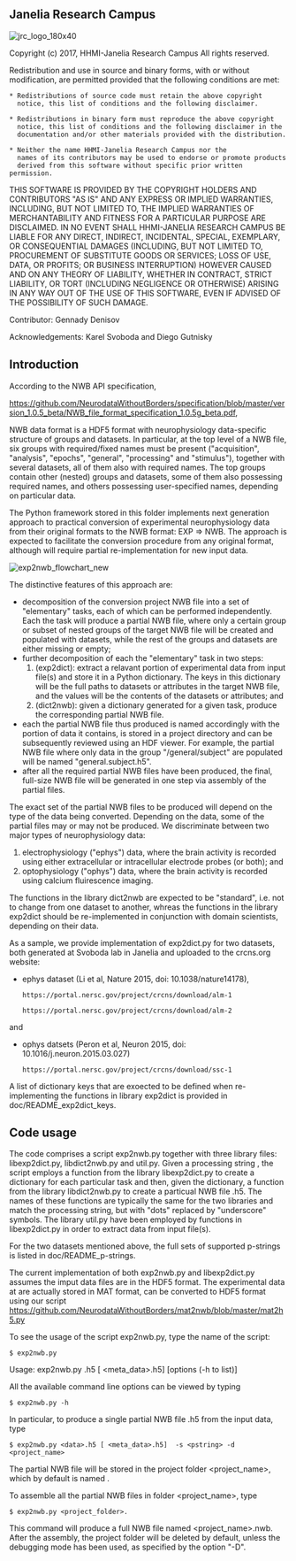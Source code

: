 Janelia Research Campus
-----------------------

![jrc_logo_180x40](https://cloud.githubusercontent.com/assets/1093770/24422906/2ba9caae-13c9-11e7-9177-c54f5c2c1f62.png)

Copyright (c) 2017, HHMI-Janelia Research Campus
All rights reserved.

Redistribution and use in source and binary forms, with or without
modification, are permitted provided that the following conditions are met:

    * Redistributions of source code must retain the above copyright
      notice, this list of conditions and the following disclaimer.
      
    * Redistributions in binary form must reproduce the above copyright
      notice, this list of conditions and the following disclaimer in the
      documentation and/or other materials provided with the distribution.
      
    * Neither the name HHMI-Janelia Research Campus nor the
      names of its contributors may be used to endorse or promote products
      derived from this software without specific prior written permission.

THIS SOFTWARE IS PROVIDED BY THE COPYRIGHT HOLDERS AND CONTRIBUTORS "AS IS" AND
ANY EXPRESS OR IMPLIED WARRANTIES, INCLUDING, BUT NOT LIMITED TO, THE IMPLIED
WARRANTIES OF MERCHANTABILITY AND FITNESS FOR A PARTICULAR PURPOSE ARE
DISCLAIMED. IN NO EVENT SHALL HHMI-JANELIA RESEARCH CAMPUS BE LIABLE FOR ANY
DIRECT, INDIRECT, INCIDENTAL, SPECIAL, EXEMPLARY, OR CONSEQUENTIAL DAMAGES
(INCLUDING, BUT NOT LIMITED TO, PROCUREMENT OF SUBSTITUTE GOODS OR SERVICES;
LOSS OF USE, DATA, OR PROFITS; OR BUSINESS INTERRUPTION) HOWEVER CAUSED AND
ON ANY THEORY OF LIABILITY, WHETHER IN CONTRACT, STRICT LIABILITY, OR TORT
(INCLUDING NEGLIGENCE OR OTHERWISE) ARISING IN ANY WAY OUT OF THE USE OF THIS
SOFTWARE, EVEN IF ADVISED OF THE POSSIBILITY OF SUCH DAMAGE.

Contributor: Gennady Denisov

Acknowledgements: Karel Svoboda and Diego Gutnisky 


Introduction
------------
According to the NWB API specification,

https://github.com/NeurodataWithoutBorders/specification/blob/master/version_1.0.5_beta/NWB_file_format_specification_1.0.5g_beta.pdf,

NWB data format is a HDF5 format with neurophysiology data-specific structure of
groups and datasets. In particular, at the top level of a NWB file, six groups 
with required/fixed names must be present ("acquisition", "analysis", "epochs", 
"general", "processing" and "stimulus"), together with several datasets, all of 
them also with required names. The top groups contain other (nested) groups and 
datasets, some of them also possessing required names, and others possessing 
user-specified names, depending on particular data.

The Python framework stored in this folder implements next generation 
approach to practical conversion of experimental neurophysiology data from their 
original formats to the NWB format: EXP => NWB. The approach is expected to 
facilitate the conversion procedure from any original format, although will 
require partial re-implementation for new input data.

![exp2nwb_flowchart_new](https://cloud.githubusercontent.com/assets/1093770/24525299/c3dc6738-1567-11e7-82c9-7bd2f4f761b1.png)

The distinctive features of this approach are:
- decomposition of the conversion project NWB file into a set of "elementary" 
  tasks, each of which can be performed independently. Each the task will produce 
  a partial NWB file, where only a certain group or subset of nested groups of 
  the target NWB file will be created and populated with datasets, while the rest 
  of the groups and datasets are either missing or empty;
- further decomposition of each the "elementary" task in two steps:
  1) (exp2dict): extract a relavant portion of experimental data from input file(s)
                 and store it in a Python dictionary. The keys in this dictionary 
                 will be the full paths to datasets or attributes in the target 
                 NWB file, and the values will be the contents of the datasets or 
                 attributes; and
  2) (dict2nwb): given a dictionary generated for a given task, produce the 
                 corresponding partial NWB file.
- each the partial NWB file thus produced is named accordingly with the 
  portion of data it contains, is stored in a project directory and  can 
  be subsequently reviewed using an HDF viewer. For example, the partial 
  NWB file where only data in the group "/general/subject" are populated 
  will be named "general.subject.h5". 
- after all the required partial NWB files have been produced, the final,
  full-size NWB file will be generated in one step via assembly of the partial
  files.

The exact set of the partial NWB files to be produced will depend on the type of 
the data being converted. Depending on the data, some of the partial files 
may or may not be produced. We discriminate between two major types of 
neurophysiology data:
1) electrophysiology ("ephys") data, where the brain activity is recorded using 
   either extracellular or intracellular electrode probes (or both); and
2) optophysiology ("ophys") data, where the brain activity is recorded using
   calcium fluirescence imaging.

The functions in the library dict2nwb are expected to be "standard",
i.e. not to change from one dataset to another, whreas the functions
in the library exp2dict should be re-implemented in conjunction
with domain scientists, depending on their data. 

As a sample, we provide implementation of exp2dict.py for two datasets, both generated at Svoboda lab
in Janelia and uploaded to the crcns.org website:
- ephys dataset (Li et al, Nature 2015, doi: 10.1038/nature14178), 

      https://portal.nersc.gov/project/crcns/download/alm-1     

      https://portal.nersc.gov/project/crcns/download/alm-2

 and

- ophys datsets (Peron et al, Neuron 2015, doi: 10.1016/j.neuron.2015.03.027) 

      https://portal.nersc.gov/project/crcns/download/ssc-1
      
A list of dictionary keys that are exoected to be defined when re-implementing the functions in library exp2dict is provided in doc/README_exp2dict_keys.

Code usage
----------
The code comprises a script exp2nwb.py together with three library files: 
libexp2dict.py, libdict2nwb.py and util.py. Given a processing string <pstring>, 
the script employs a function from the library libexp2dict.py to create 
a dictionary for each particular task and then, given the dictionary, a 
function from the library libdict2nwb.py to create a particual NWB file <pstring>.h5. 
The names of these functions are typically the same for the two libraries and match 
the processing string, but with "dots" replaced by "underscore" symbols. The 
library util.py have been employed by functions in libexp2dict.py in order to 
extract data from input file(s).

For the two datasets mentioned above, the full sets of supported p-strings is listed in doc/README_p-strings.

The current implementation of both exp2nwb.py and libexp2dict.py assumes the 
imput data files are in the HDF5 format. The experimental data at are actually
stored in MAT format, can be converted to HDF5 format using our script
    https://github.com/NeurodataWithoutBorders/mat2nwb/blob/master/mat2h5.py

To see the usage of the script exp2nwb.py, type the name of the script:

    $ exp2nwb.py
Usage: 
    exp2nwb.py <data>.h5 [ <meta_data>.h5] [options (-h to list)]

All the available command line options can be viewed by typing

    $ exp2nwb.py -h

In particular, to produce a single partial NWB file <pstring>.h5 from the input 
data, type

    $ exp2nwb.py <data>.h5 [ <meta_data>.h5]  -s <pstring> -d <project_name>
    
The partial NWB file will be stored in the project folder <project_name>, 
which by default is named <data>.

To assemble all the partial NWB files in folder <project_name>, type

    $ exp2nwb.py <project_folder>.
    
This command will produce a full NWB file named <project_name>.nwb.
After the assembly, the project folder will be deleted by default, unless
the debugging mode has been used, as specified by the option "-D".

